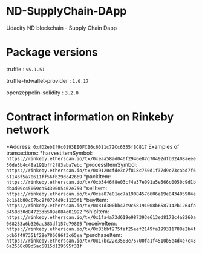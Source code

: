 # ND-SupplyChain-DApp
 Udacity ND blockchain - Supply Chain Dapp


# Package versions
truffle : `v5.1.51`

truffle-hdwallet-provider : `1.0.17`

openzeppelin-solidity : `3.2.0`

# Contract information on Rinkeby network
*Address: `0xfD2ebEf9c0193EE0FCB6c6011c72Cc6355fBC817`
Examples of transactions:
*harvestItemSymbol: `https://rinkeby.etherscan.io/tx/0xeaa58ad040f2946e87d70492dfb02408aeee50de3b4c48a191bff2f83aba7ebc`
*processItemSymbol: `https://rinkeby.etherscan.io/tx/0x9120cfde3c7f818c750d1f37d9c73cabd7f661146f5a70611ff56fb29dc42669`
*packItem: `https://rinkeby.etherscan.io/tx/0xb3446f8e03cf4a37e091a5e566c0050c9d1bdbad09c45069ca5430005462e750`
*sellItem: `https://rinkeby.etherscan.io/tx/0xea87e01ec7a19084576606e19e843405904e8c1b1b80c67bc8f0724d9c1123f1`
*buyItem: `https://rinkeby.etherscan.io/tx/0x81d300bb47c9c58191008b6587142b1264fa3458d30d84723db509e084d01992`
*shipItem: `https://rinkeby.etherscan.io/tx/0x1fa4a73d619e987393e613ed8172c4a8260a068253a6b326ac383df157e79805`
*receiveItem: `https://rinkeby.etherscan.io/tx/0x83bbf275faf25eef2149fa199311788e2b4fbcb5f497351f28e786686f3c65ea`
*purchaseItem: `https://rinkeby.etherscan.io/tx/0x17bc22e3588e75700fa1f4510b5e4d4e7c436a2558c89d5ac5815d129595f31f`
